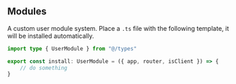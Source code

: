 ## Modules

A custom user module system. Place a `.ts` file with the following template, it will be installed automatically.

```ts
import type { UserModule } from "@/types"

export const install: UserModule = ({ app, router, isClient }) => {
	// do something
}
```
